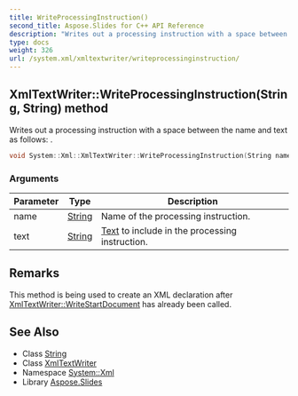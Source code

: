 ```yaml
---
title: WriteProcessingInstruction()
second_title: Aspose.Slides for C++ API Reference
description: "Writes out a processing instruction with a space between the name and text as follows: <?name text?>."
type: docs
weight: 326
url: /system.xml/xmltextwriter/writeprocessinginstruction/
---
```

## XmlTextWriter::WriteProcessingInstruction(String, String) method


Writes out a processing instruction with a space between the name and text as follows: **<?name text?>**.

```cpp
void System::Xml::XmlTextWriter::WriteProcessingInstruction(String name, String text) override
```


### Arguments

| Parameter | Type | Description |
| --- | --- | --- |
| name | [String](../../../system/string/) | Name of the processing instruction. |
| text | [String](../../../system/string/) | [Text](../../../system.text/) to include in the processing instruction. |
## Remarks



This method is being used to create an XML declaration after [XmlTextWriter::WriteStartDocument](../writestartdocument/) has already been called. 
## See Also

* Class [String](../../../system/string/)
* Class [XmlTextWriter](../)
* Namespace [System::Xml](../../)
* Library [Aspose.Slides](../../../)